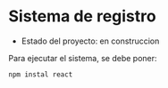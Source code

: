 <h1> Sistema de registro</h1>

- Estado del proyecto: en construccion

Para ejecutar el sistema, se debe poner:

```npm instal react```
